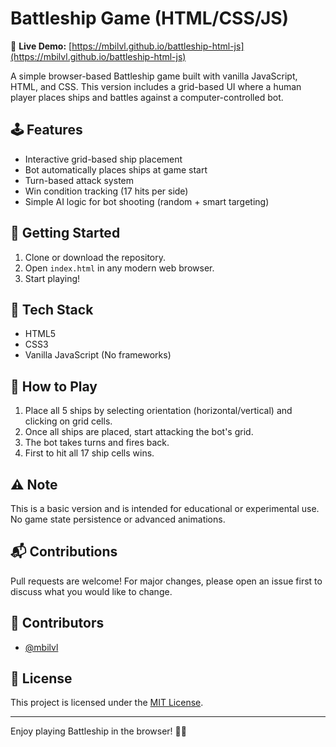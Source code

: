 # Battleship Game (HTML/CSS/JS)

🔗 **Live Demo:** [https://mbilvl.github.io/battleship-html-js](https://mbilvl.github.io/battleship-html-js)

A simple browser-based Battleship game built with vanilla JavaScript, HTML, and CSS. This version includes a grid-based UI where a human player places ships and battles against a computer-controlled bot.

## 🕹️ Features

- Interactive grid-based ship placement
- Bot automatically places ships at game start
- Turn-based attack system
- Win condition tracking (17 hits per side)
- Simple AI logic for bot shooting (random + smart targeting)

## 🚀 Getting Started

1. Clone or download the repository.
2. Open `index.html` in any modern web browser.
3. Start playing!

## 📂 Tech Stack

- HTML5
- CSS3
- Vanilla JavaScript (No frameworks)

## 📌 How to Play

1. Place all 5 ships by selecting orientation (horizontal/vertical) and clicking on grid cells.
2. Once all ships are placed, start attacking the bot's grid.
3. The bot takes turns and fires back.
4. First to hit all 17 ship cells wins.

## ⚠️ Note

This is a basic version and is intended for educational or experimental use. No game state persistence or advanced animations.

## 📬 Contributions

Pull requests are welcome! For major changes, please open an issue first to discuss what you would like to change.

## 👤 Contributors

- [@mbilvl](https://github.com/mbilvl)

## 📄 License

This project is licensed under the [MIT License](LICENSE).

---

Enjoy playing Battleship in the browser! 🚢💥
